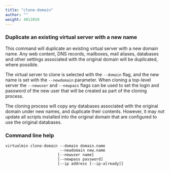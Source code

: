 ```yaml
---
title: "clone-domain"
author: ""
weight: 4012010
---
```


### Duplicate an existing virtual server with a new name
This command will duplicate an existing virtual server with a new domain name. Any web content, DNS records, mailboxes, mail aliases, databases and other settings associated with the original domain will be duplicated, where possible.

The virtual server to clone is selected with the `--domain` flag, and the new name is set with the `--newdomain` parameter. When cloning a top-level server the `--newuser` and `--newpass` flags can be used to set the login and password of the new user that will be created as part of the cloning process.

The cloning process will copy any databases associated with the original domain under new names, and duplicate their contents. However, it may _not_ update all scripts installed into the original domain that are configured to use the original databases.

### Command line help

```text
virtualmin clone-domain --domain domain.name
                        --newdomain new.name
                       [--newuser name]
                       [--newpass password]
                       [--ip address [--ip-already]]
```